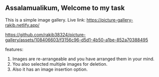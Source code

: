 ## Assalamualikum, Welcome to my task

This is a simple image gallery.
Live link: https://picture-gallery-rakib.netlify.app/



https://github.com/rakib38324/picture-gallery/assets/108406603/f3156c96-d5d1-4b50-a1be-852a70388495



features:
1. Images are re-arrangeable and you have arranged them in your mind.
2. You also selected multiple images for deletion.
3. Also it has an image insertion option.

